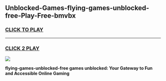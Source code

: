 
## Unblocked-Games-flying-games-unblocked-free-Play-Free-bmvbx
<h3>
<a href="https://premium76.site?title=flying-games-unblocked-free&ref=10A">CLICK TO PLAY</a></h3>
<hr>

<h3>
<a href="https://premium76.site?title=flying-games-unblocked-free&ref=10A">CLICK 2 PLAY</a>
  
</h3>

<a href="https://premium76.site?title=flying-games-unblocked-free&ref=10A"><img src="https://clearcache.store/games.png"></a>


**flying-games-unblocked-free games unblocked: Your Gateway to Fun and Accessible Online Gaming**

